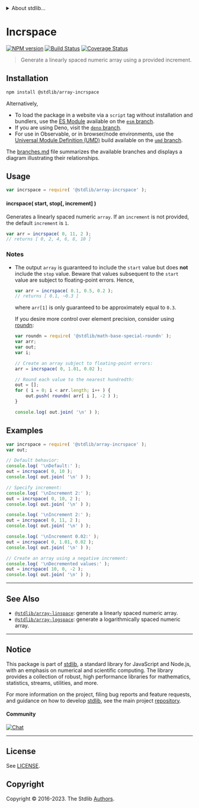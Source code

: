 <!--

@license Apache-2.0

Copyright (c) 2018 The Stdlib Authors.

Licensed under the Apache License, Version 2.0 (the "License");
you may not use this file except in compliance with the License.
You may obtain a copy of the License at

   http://www.apache.org/licenses/LICENSE-2.0

Unless required by applicable law or agreed to in writing, software
distributed under the License is distributed on an "AS IS" BASIS,
WITHOUT WARRANTIES OR CONDITIONS OF ANY KIND, either express or implied.
See the License for the specific language governing permissions and
limitations under the License.

-->


<details>
  <summary>
    About stdlib...
  </summary>
  <p>We believe in a future in which the web is a preferred environment for numerical computation. To help realize this future, we've built stdlib. stdlib is a standard library, with an emphasis on numerical and scientific computation, written in JavaScript (and C) for execution in browsers and in Node.js.</p>
  <p>The library is fully decomposable, being architected in such a way that you can swap out and mix and match APIs and functionality to cater to your exact preferences and use cases.</p>
  <p>When you use stdlib, you can be absolutely certain that you are using the most thorough, rigorous, well-written, studied, documented, tested, measured, and high-quality code out there.</p>
  <p>To join us in bringing numerical computing to the web, get started by checking us out on <a href="https://github.com/stdlib-js/stdlib">GitHub</a>, and please consider <a href="https://opencollective.com/stdlib">financially supporting stdlib</a>. We greatly appreciate your continued support!</p>
</details>

# Incrspace

[![NPM version][npm-image]][npm-url] [![Build Status][test-image]][test-url] [![Coverage Status][coverage-image]][coverage-url] <!-- [![dependencies][dependencies-image]][dependencies-url] -->

> Generate a linearly spaced numeric array using a provided increment.

<section class="installation">

## Installation

```bash
npm install @stdlib/array-incrspace
```

Alternatively,

-   To load the package in a website via a `script` tag without installation and bundlers, use the [ES Module][es-module] available on the [`esm` branch][esm-url].
-   If you are using Deno, visit the [`deno` branch][deno-url].
-   For use in Observable, or in browser/node environments, use the [Universal Module Definition (UMD)][umd] build available on the [`umd` branch][umd-url].

The [branches.md][branches-url] file summarizes the available branches and displays a diagram illustrating their relationships.

</section>

<section class="usage">

## Usage

```javascript
var incrspace = require( '@stdlib/array-incrspace' );
```

#### incrspace( start, stop\[, increment] )

Generates a linearly spaced numeric `array`. If an `increment` is not provided, the default `increment` is `1`.

```javascript
var arr = incrspace( 0, 11, 2 );
// returns [ 0, 2, 4, 6, 8, 10 ]
```

</section>

<!-- /.usage -->

<section class="notes">

### Notes

-   The output `array` is guaranteed to include the `start` value but does **not** include the `stop` value. Beware that values subsequent to the `start` value are subject to floating-point errors. Hence,

    ```javascript
    var arr = incrspace( 0.1, 0.5, 0.2 );
    // returns [ 0.1, ~0.3 ]
    ```

    where `arr[1]` is only guaranteed to be approximately equal to `0.3`.

    If you desire more control over element precision, consider using [roundn][@stdlib/math/base/special/roundn]:

    ```javascript
    var roundn = require( '@stdlib/math-base-special-roundn' );
    var arr;
    var out;
    var i;

    // Create an array subject to floating-point errors:
    arr = incrspace( 0, 1.01, 0.02 );

    // Round each value to the nearest hundredth:
    out = [];
    for ( i = 0; i < arr.length; i++ ) {
        out.push( roundn( arr[ i ], -2 ) );
    }

    console.log( out.join( '\n' ) );
    ```

</section>

<!-- /.notes -->

<section class="examples">

## Examples

<!-- eslint no-undef: "error" -->

```javascript
var incrspace = require( '@stdlib/array-incrspace' );
var out;

// Default behavior:
console.log( '\nDefault:' );
out = incrspace( 0, 10 );
console.log( out.join( '\n' ) );

// Specify increment:
console.log( '\nIncrement 2:' );
out = incrspace( 0, 10, 2 );
console.log( out.join( '\n' ) );

console.log( '\nIncrement 2:' );
out = incrspace( 0, 11, 2 );
console.log( out.join( '\n' ) );

console.log( '\nIncrement 0.02:' );
out = incrspace( 0, 1.01, 0.02 );
console.log( out.join( '\n' ) );

// Create an array using a negative increment:
console.log( '\nDecremented values:' );
out = incrspace( 10, 0, -2 );
console.log( out.join( '\n' ) );
```

</section>

<!-- /.examples -->

<!-- Section for related `stdlib` packages. Do not manually edit this section, as it is automatically populated. -->

<section class="related">

* * *

## See Also

-   <span class="package-name">[`@stdlib/array-linspace`][@stdlib/array/linspace]</span><span class="delimiter">: </span><span class="description">generate a linearly spaced numeric array.</span>
-   <span class="package-name">[`@stdlib/array-logspace`][@stdlib/array/logspace]</span><span class="delimiter">: </span><span class="description">generate a logarithmically spaced numeric array.</span>

</section>

<!-- /.related -->

<!-- Section for all links. Make sure to keep an empty line after the `section` element and another before the `/section` close. -->


<section class="main-repo" >

* * *

## Notice

This package is part of [stdlib][stdlib], a standard library for JavaScript and Node.js, with an emphasis on numerical and scientific computing. The library provides a collection of robust, high performance libraries for mathematics, statistics, streams, utilities, and more.

For more information on the project, filing bug reports and feature requests, and guidance on how to develop [stdlib][stdlib], see the main project [repository][stdlib].

#### Community

[![Chat][chat-image]][chat-url]

---

## License

See [LICENSE][stdlib-license].


## Copyright

Copyright &copy; 2016-2023. The Stdlib [Authors][stdlib-authors].

</section>

<!-- /.stdlib -->

<!-- Section for all links. Make sure to keep an empty line after the `section` element and another before the `/section` close. -->

<section class="links">

[npm-image]: http://img.shields.io/npm/v/@stdlib/array-incrspace.svg
[npm-url]: https://npmjs.org/package/@stdlib/array-incrspace

[test-image]: https://github.com/stdlib-js/array-incrspace/actions/workflows/test.yml/badge.svg?branch=main
[test-url]: https://github.com/stdlib-js/array-incrspace/actions/workflows/test.yml?query=branch:main

[coverage-image]: https://img.shields.io/codecov/c/github/stdlib-js/array-incrspace/main.svg
[coverage-url]: https://codecov.io/github/stdlib-js/array-incrspace?branch=main

<!--

[dependencies-image]: https://img.shields.io/david/stdlib-js/array-incrspace.svg
[dependencies-url]: https://david-dm.org/stdlib-js/array-incrspace/main

-->

[chat-image]: https://img.shields.io/gitter/room/stdlib-js/stdlib.svg
[chat-url]: https://app.gitter.im/#/room/#stdlib-js_stdlib:gitter.im

[stdlib]: https://github.com/stdlib-js/stdlib

[stdlib-authors]: https://github.com/stdlib-js/stdlib/graphs/contributors

[umd]: https://github.com/umdjs/umd
[es-module]: https://developer.mozilla.org/en-US/docs/Web/JavaScript/Guide/Modules

[deno-url]: https://github.com/stdlib-js/array-incrspace/tree/deno
[umd-url]: https://github.com/stdlib-js/array-incrspace/tree/umd
[esm-url]: https://github.com/stdlib-js/array-incrspace/tree/esm
[branches-url]: https://github.com/stdlib-js/array-incrspace/blob/main/branches.md

[stdlib-license]: https://raw.githubusercontent.com/stdlib-js/array-incrspace/main/LICENSE

[@stdlib/math/base/special/roundn]: https://github.com/stdlib-js/math-base-special-roundn

<!-- <related-links> -->

[@stdlib/array/linspace]: https://github.com/stdlib-js/array-linspace

[@stdlib/array/logspace]: https://github.com/stdlib-js/array-logspace

<!-- </related-links> -->

</section>

<!-- /.links -->

